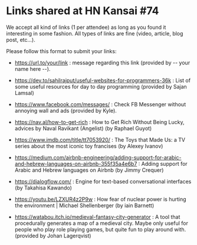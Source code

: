 Links shared at HN Kansai #74
=============================

We accept all kind of links (1 per attendee) as long as you found it interesting in some fashion. All types of links are fine (video, article, blog post, etc...). 

Please follow this format to submit your links:
- https://url.to/your/link : message regarding this link (provided by -- your name here --).

- https://dev.to/sahilrajput/useful-websites-for-programmers-36k : List of some useful resources for day to day programming (provided by Sajan Lamsal)
- https://www.facebook.com/messages/ : Check FB Messenger without annoying wall and ads (provided by Kyle).
- https://nav.al/how-to-get-rich : How to Get Rich Without Being Lucky, advices by Naval Ravikant (Angelist) (by Raphael Guyot)
- https://www.imdb.com/title/tt7053920/ : The Toys that Made Us: a TV series about the most iconic toy francises (by Alexey Ivanov)
- https://medium.com/airbnb-engineering/adding-support-for-arabic-and-hebrew-languages-on-airbnb-355f35a4e6b7 : Adding support for Arabic and Hebrew languages on Airbnb (by Jimmy Crequer)
- https://dialogflow.com/ :  Engine for text-based conversational interfaces (by Takahisa Kawando)
- https://youtu.be/LZXUR4z2P9w : How fear of nuclear power is hurting the environment | Michael Shellenberger (by iain Barnett)
- https://watabou.itch.io/medieval-fantasy-city-generator : A tool that procedurally generates a map of a medieval city. Maybe only useful for people who play role playing games, but quite fun to play around with. (provided by Johan Lagerqvist)
